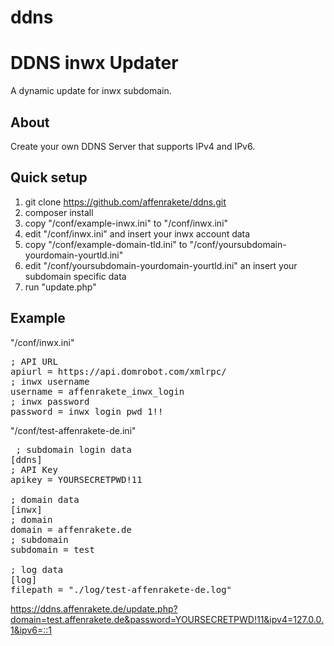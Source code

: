 # ddns

DDNS inwx Updater
=================
A dynamic update for inwx subdomain.

About
-----
Create your own DDNS Server that supports IPv4 and IPv6.

Quick setup
-----
1. git clone https://github.com/affenrakete/ddns.git
2. composer install
3. copy "/conf/example-inwx.ini" to "/conf/inwx.ini"
4. edit "/conf/inwx.ini" and insert your inwx account data
5. copy "/conf/example-domain-tld.ini" to "/conf/yoursubdomain-yourdomain-yourtld.ini"
6. edit "/conf/yoursubdomain-yourdomain-yourtld.ini" an insert your subdomain specific data
7. run "update.php"

Example
-----
"/conf/inwx.ini"
<pre>
; API URL
apiurl = https://api.domrobot.com/xmlrpc/
; inwx username
username = affenrakete_inwx_login
; inwx password
password = inwx_login_pwd_1!!
</pre>

"/conf/test-affenrakete-de.ini"
<pre>
 ; subdomain login data
[ddns]
; API Key
apikey = YOURSECRETPWD!11

; domain data
[inwx]
; domain
domain = affenrakete.de
; subdomain
subdomain = test

; log data
[log]
filepath = "./log/test-affenrakete-de.log"
</pre>

https://ddns.affenrakete.de/update.php?domain=test.affenrakete.de&password=YOURSECRETPWD!11&ipv4=127.0.0.1&ipv6=::1
